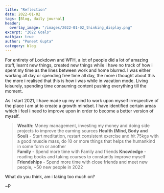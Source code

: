 ```yaml
---
title: "Reflection"
date: 2022-01-02
tags: [Blog, daily journal]
header:
  overlay_image: "/images/2022-01-02_thinking_display.png"
excerpt: "2022 Goals"
mathjax: true
author: "Puneet Gupta"
category: blog
---
```



For entirety of Lockdown and WFH, a lot of people did a lot of amazing stuff, learnt new things, created new things while i have no track of how i spent my time as the lines between work and home blurred. I was either working all day or spending free time all day, the more i thought about this the more i realised that this is how i was while in vacation mode. Living leisurely, spending time consuming content pushing everything till the moment.

As I start 2021, I have made up my mind to work upon myself irrespective of the place i am at to create a growth mindset. I have identified certain areas which i feel i need to improve upon in order to become a better version of myself.

> **Wealth**: Money management, investing my money and doing side projects to improve the earning sources
> **Health (Mind, Body and Soul)** - Start meditation, restart consistent exercise and hit 75kgs with a good muscle mass, do 10 or more things that helps the humankind in some form or another  
> **Family** - Spend more time with Family and friends
> **Knowledge** - reading books and taking courses to constantly improve myself
> **Friendships** - Spend more time with close friends and meet new people, ~50 new people in 2022

What do you think, am i taking too much on?

~P

